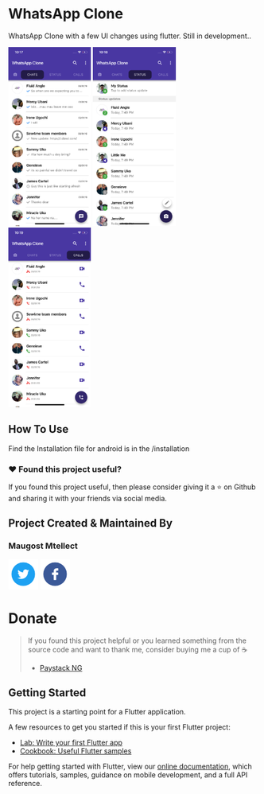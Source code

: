 # WhatsApp Clone

WhatsApp Clone with a few UI changes using flutter. Still in development..

<img src="assets/screenshots/s1.png" width="33%" /> <img src="assets/screenshots/s2.png" width="33%" /> <img src="assets/screenshots/s3.png" width="33%" />


## How To Use

Find the Installation file for android is in the /installation


### :heart: Found this project useful?

If you found this project useful, then please consider giving it a :star: on Github and sharing it with your friends via social media.

## Project Created & Maintained By

### Maugost Mtellect

<a href="https://twitter.com/iMaugost"><img src="https://github.com/aritraroy/social-icons/blob/master/twitter-icon.png?raw=true" width="60"></a>
<a href="https://facebook.com/maugost.okore"><img src="https://github.com/aritraroy/social-icons/blob/master/facebook-icon.png?raw=true" width="60"></a>

# Donate

> If you found this project helpful or you learned something from the source code and want to thank me, consider buying me a cup of :coffee:
>
> - [Paystack NG](https://paystack.com/pay/iammaugost)



## Getting Started

This project is a starting point for a Flutter application.

A few resources to get you started if this is your first Flutter project:

- [Lab: Write your first Flutter app](https://flutter.io/docs/get-started/codelab)
- [Cookbook: Useful Flutter samples](https://flutter.io/docs/cookbook)

For help getting started with Flutter, view our 
[online documentation](https://flutter.io/docs), which offers tutorials, 
samples, guidance on mobile development, and a full API reference.
